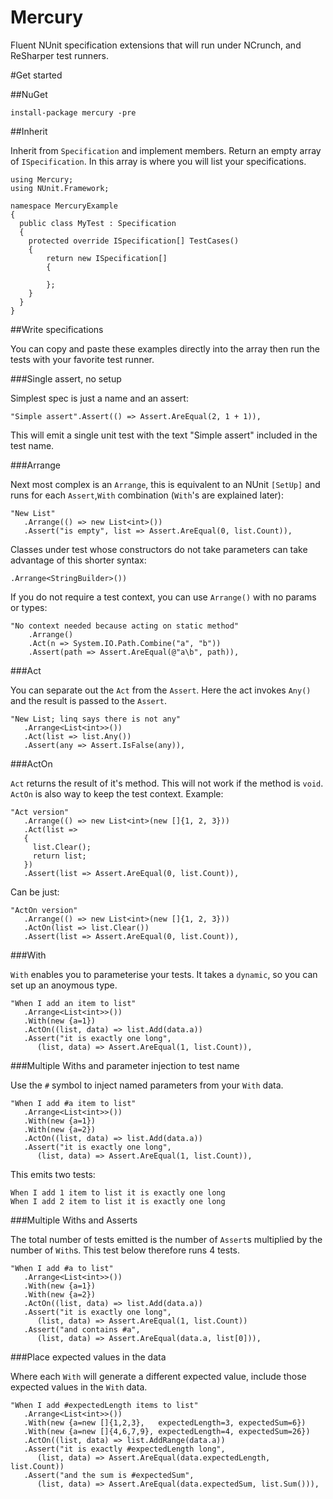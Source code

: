 # Mercury
Fluent NUnit specification extensions that will run under NCrunch, and ReSharper test runners.

#Get started

##NuGet

```
install-package mercury -pre
```

##Inherit

Inherit from `Specification` and implement members. Return an empty array of `ISpecification`. In this array is where you will list your specifications.

```
using Mercury;
using NUnit.Framework;

namespace MercuryExample
{
  public class MyTest : Specification
  {
    protected override ISpecification[] TestCases()
    {
        return new ISpecification[]
        {

        };
    }
  }
}
```

##Write specifications

You can copy and paste these examples directly into the array then run the tests with your favorite test runner.

###Single assert, no setup

Simplest spec is just a name and an assert:

```
"Simple assert".Assert(() => Assert.AreEqual(2, 1 + 1)),
```

This will emit a single unit test with the text "Simple assert" included in the test name.

###Arrange

Next most complex is an `Arrange`, this is equivalent to an NUnit `[SetUp]` and runs for each `Assert`,`With` combination (`With`'s are explained later):

```
"New List"
   .Arrange(() => new List<int>())
   .Assert("is empty", list => Assert.AreEqual(0, list.Count)),
```

Classes under test whose constructors do not take parameters can take advantage of this shorter syntax:

```
.Arrange<StringBuilder>())
```

If you do not require a test context, you can use `Arrange()` with no params or types:

```
"No context needed because acting on static method"
    .Arrange()
    .Act(n => System.IO.Path.Combine("a", "b"))
    .Assert(path => Assert.AreEqual(@"a\b", path)),
```

###Act

You can separate out the `Act` from the `Assert`. Here the act invokes `Any()` and the result is passed to the `Assert`.

```
"New List; linq says there is not any"
   .Arrange<List<int>>())
   .Act(list => list.Any())
   .Assert(any => Assert.IsFalse(any)),
```

###ActOn

`Act` returns the result of it's method. This will not work if the method is `void`. `ActOn` is also way to keep the test context. Example:

```
"Act version"
   .Arrange(() => new List<int>(new []{1, 2, 3}))
   .Act(list =>
   {
     list.Clear();
     return list;
   })
   .Assert(list => Assert.AreEqual(0, list.Count)),
```

Can be just:

```
"ActOn version"
   .Arrange(() => new List<int>(new []{1, 2, 3}))
   .ActOn(list => list.Clear())
   .Assert(list => Assert.AreEqual(0, list.Count)),
```

###With

`With` enables you to parameterise your tests. It takes a `dynamic`, so you can set up an anoymous type.

```
"When I add an item to list"
   .Arrange<List<int>>())
   .With(new {a=1})
   .ActOn((list, data) => list.Add(data.a))
   .Assert("it is exactly one long",
      (list, data) => Assert.AreEqual(1, list.Count)),
```

###Multiple Withs and parameter injection to test name

Use the `#` symbol to inject named parameters from your `With` data.

```
"When I add #a item to list"
   .Arrange<List<int>>())
   .With(new {a=1})
   .With(new {a=2})
   .ActOn((list, data) => list.Add(data.a))
   .Assert("it is exactly one long",
      (list, data) => Assert.AreEqual(1, list.Count)),
```

This emits two tests:

```
When I add 1 item to list it is exactly one long
When I add 2 item to list it is exactly one long
```

###Multiple Withs and Asserts

The total number of tests emitted is the number of `Assert`s multiplied by the number of `With`s. This test below therefore runs 4 tests.

```
"When I add #a to list"
   .Arrange<List<int>>())
   .With(new {a=1})
   .With(new {a=2})
   .ActOn((list, data) => list.Add(data.a))
   .Assert("it is exactly one long",
      (list, data) => Assert.AreEqual(1, list.Count))
   .Assert("and contains #a",
      (list, data) => Assert.AreEqual(data.a, list[0])),
```

###Place expected values in the data

Where each `With` will generate a different expected value, include those expected values in the `With` data.

```
"When I add #expectedLength items to list"
   .Arrange<List<int>>())
   .With(new {a=new []{1,2,3},   expectedLength=3, expectedSum=6})
   .With(new {a=new []{4,6,7,9}, expectedLength=4, expectedSum=26})
   .ActOn((list, data) => list.AddRange(data.a))
   .Assert("it is exactly #expectedLength long",
      (list, data) => Assert.AreEqual(data.expectedLength, list.Count))
   .Assert("and the sum is #expectedSum",
      (list, data) => Assert.AreEqual(data.expectedSum, list.Sum())),
```
